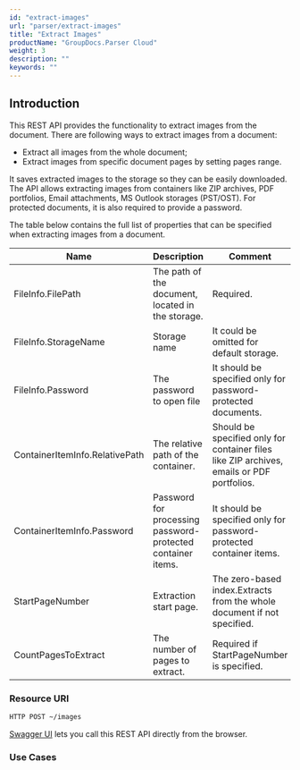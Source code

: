 ```yaml
---
id: "extract-images"
url: "parser/extract-images"
title: "Extract Images"
productName: "GroupDocs.Parser Cloud"
weight: 3
description: ""
keywords: ""
---
```







## Introduction ##

This REST API provides the functionality to extract images from the document. There are following ways to extract images from a document:

* Extract all images from the whole document;
* Extract images from specific document pages by setting pages range.

It saves extracted images to the storage so they can be easily downloaded. The API allows extracting images from containers like ZIP archives, PDF portfolios, Email attachments, MS Outlook storages (PST/OST). For protected documents, it is also required to provide a password.

The table below contains the full list of properties that can be specified when extracting images from a document.

|Name|Description|Comment
|---|---|---
|FileInfo.FilePath|The path of the document, located in the storage. |Required.
|FileInfo.StorageName|Storage name|It could be omitted for default storage.
|FileInfo.Password|The password to open file|It should be specified only for password-protected documents.
|ContainerItemInfo.RelativePath|The relative path of the container.|Should be specified only for container files like ZIP archives, emails or PDF portfolios.
|ContainerItemInfo.Password|Password for processing password-protected container items.|It should be specified only for password-protected container items.
|StartPageNumber|Extraction start page.|The zero-based index.Extracts from the whole document if not specified.
|CountPagesToExtract|The number of pages to extract.|Required if StartPageNumber is specified.

### Resource URI ###

```html
HTTP POST ~/images
```

[Swagger UI](https://apireference.groupdocs.cloud/parser/#/Parse/Images) lets you call this REST API directly from the browser.  

### Use Cases ###
